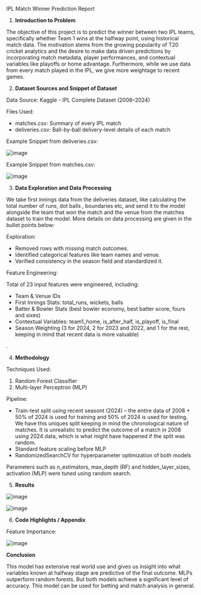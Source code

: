 IPL Match Winner Prediction Report  

1. **Introduction to Problem**

The objective of this project is to predict the winner between two IPL teams, specifically  whether Team 1 wins at the halfway point, using historical match data. The motivation  stems from the growing popularity of T20 cricket analytics and the desire to make data driven predictions by incorporating match metadata, player performances, and contextual  variables like playoffs or home advantage. Furthermore, while we use data from every match played in the IPL, we give more weightage to recent games. 

2. **Dataset Sources and Snippet of Dataset** 

Data Source: Kaggle - IPL Complete Dataset (2008–2024)  

Files Used:  

- matches.csv: Summary of every IPL match  
- deliveries.csv: Ball-by-ball delivery-level details of each match  

Example Snippet from deliveries.csv:  

![image](https://github.com/user-attachments/assets/d1a49d10-a9e7-4d4b-a66c-4d6c9082da36)


Example Snippet from matches.csv:  

![image](https://github.com/user-attachments/assets/3e1a854c-f782-41a4-895d-42a51212b3d6)


3. **Data Exploration and Data Processing**  

We take first innings data from the deliveries dataset, like calculating the total number of runs, dot balls , boundaries etc, and send it to the model alongside the team that won the match and the venue from the matches dataset to train the model. More details on data processing are given in the bullet points below: 

Exploration:  

- Removed rows with missing match outcomes.  
- Identified categorical features like team names and venue.  
- Verified consistency in the season field and standardized it.  

Feature Engineering:  

Total of 23 input features were engineered, including:  

- Team & Venue IDs  
- First Innings Stats: total\_runs, wickets, balls  
- Batter & Bowler Stats (best bowler economy, best batter score, fours and sixes) 
- Contextual Variables: team1\_home, is\_after\_half, is\_playoff, is\_final  
- Season Weighting (3 for 2024, 2 for 2023 and 2022, and 1 for the rest, keeping in mind  that recent data is more valuable)   

. 

4. **Methodology**  

Techniques Used:  

1. Random Forest Classifier  
1. Multi-layer Perceptron (MLP)  

Pipeline:  

- Train-test split using recent seasont (2024) – the entire data of 2008 + 50% of 2024 is  used for training and 50% of 2024 is used for testing. We have this uniques split keeping in mind the chronological nature of matches. It is unrealistic to predict the outcome of a match in 2008 using 2024 data, which is what might have happened if the split was random. 
- Standard feature scaling before MLP  
- RandomizedSearchCV for hyperparameter optimization of both models  

Parameters such as n\_estimators, max\_depth (RF) and hidden\_layer\_sizes, activation (MLP)  were tuned using random search.   

5. **Results**  

![image](https://github.com/user-attachments/assets/816ec8e1-420d-452a-9c76-cc55162417cb)

![image](https://github.com/user-attachments/assets/98d00c2c-6fb1-45ee-8d85-b56c539d369d)

6. **Code Highlights / Appendix**  

Feature Importance:  

![image](https://github.com/user-attachments/assets/e05ac34f-6016-4b90-b62a-203308e75413)

**Conclusion**  

This model has extensive real world use and gives us insight into what variables known at halfway stage are predictive of the final outcome. MLPs outperform random forests. But both models achieve a significant level of accuracy. This model can be used for betting and match analysis in general. 

